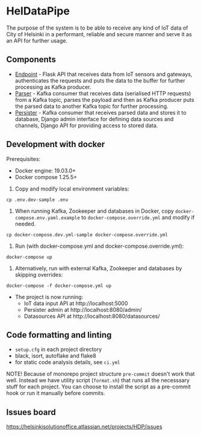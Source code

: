 # HelDataPipe

The purpose of the system is to be able to receive any kind of IoT data of City of Helsinki in a performant, reliable and secure manner and serve it as an API for further usage.

## Components

- [Endpoint](https://github.com/City-of-Helsinki/hel-data-pipe/tree/develop/endpoint) - Flask API that receives data from IoT sensors and gateways, authenticates the requests and puts the data to the buffer for further processing as Kafka producer.
- [Parser](https://github.com/City-of-Helsinki/hel-data-pipe/tree/develop/parser) - Kafka consumer that receives data (serialised HTTP requests) from a Kafka topic, parses the payload and then as Kafka producer puts the parsed data to another Kafka topic for further processing.
- [Persister](https://github.com/City-of-Helsinki/hel-data-pipe/tree/develop/persister) - Kafka consumer that receives parsed data and stores it to database, Django admin interface for defining data sources and channels, Django API for providing access to stored data.

## Development with docker

Prerequisites:
- Docker engine: 19.03.0+
- Docker compose 1.25.5+

1. Copy and modify local environment variables:
```
cp .env.dev-sample .env
```

1.  When running Kafka, Zookeeper and databases in Docker, copy `docker-compose.env.yaml.example` to `docker-compose.override.yml` and modify if needed.
```
cp docker-compose.dev.yml-sample docker-compose.override.yml
```

1. Run (with docker-compose.yml and docker-compose.override.yml):
```
docker-compose up
```

1. Alternatively, run with external Kafka, Zookeeper and databases by skipping overrides:
```
docker-compose -f docker-compose.yml up
```

- The project is now running:
  - IoT data input API at http://localhost:5000
  - Persister admin at http://localhost:8080/admin/
  - Datasources API at http://localhost:8080/datasources/


## Code formatting and linting

- `setup.cfg` in each project directory
- black, isort, autoflake and flake8
- for static code analysis details, see `ci.yml`

NOTE! Because of monorepo project structure `pre-commit` doesn't work that well. Instead we have utility script (`format.sh`) that runs all the necesssary stuff for each project. You can choose to install the script as a pre-commit hook or run it manually before commits.

## Issues board

https://helsinkisolutionoffice.atlassian.net/projects/HDP/issues
